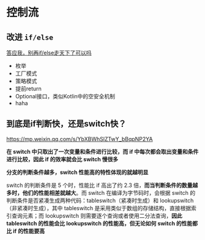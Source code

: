 # 控制流

## 改进 `if/else`

[答应我，别再if/else走天下了可以吗](https://mp.weixin.qq.com/s?__biz=MzU4ODI1MjA3NQ==&mid=2247484807&idx=1&sn=27de517d6b992fb03a0a6ab637189125&chksm=fdded343caa95a550ab3b3da530c11762eaea1ab95dfc9e826643e1da21f16c28d3541287214&scene=21#wechat_redirect)

+ 枚举
+ 工厂模式
+ 策略模式
+ 提前return
+ Optional接口，类似Kotlin中的空安全机制
+ haha

## 到底是if判断快，还是switch快？

https://mp.weixin.qq.com/s/YbXBWhSlZTwY_bBqpNP2YA

**在 switch 中只取出了一次变量和条件进行比较，而 if 中每次都会取出变量和条件进行比较，因此 if 的效率就会比 switch 慢很多**

**分支的判断条件越多，switch 性能高的特性体现的就越明显**

switch 的判断条件是 5 个时，性能比 if 高出了约 2.3 倍，**而当判断条件的数量越多时，他们的性能相差就越大**。而 switch 在编译为字节码时，会根据 switch 的判断条件是否紧凑生成两种代码：tableswitch（紧凑时生成）和 lookupswitch（非紧凑时生成），其中 tableswitch 是采用类似于数组的存储结构，直接根据索引查询元素；而 lookupswitch 则需要逐个查询或者使用二分法查询，**因此 tableswitch 的性能会比 lookupswitch 的性能高，但无论如何 switch 的性能都比 if 的性能要高**